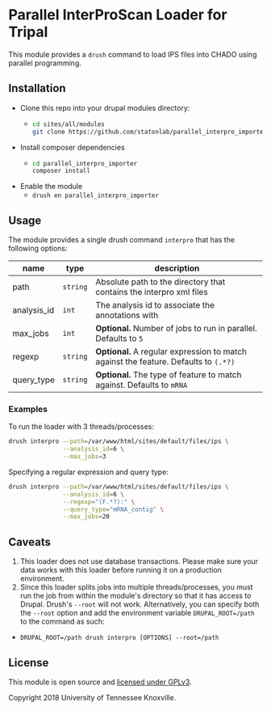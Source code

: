 # Parallel InterProScan Loader for Tripal

This module provides a `drush` command to load IPS files into CHADO using parallel programming.

## Installation

- Clone this repo into your drupal modules directory:
  - ```bash
    cd sites/all/modules
    git clone https://github.com/statonlab/parallel_interpro_importer.git
    ```
- Install composer dependencies
  - ```bash 
    cd parallel_interpro_importer
    composer install
    ```
- Enable the module
  - `drush en parallel_interpro_importer`


## Usage

The module provides a single drush command `interpro` that has the following options:

|name|type|description|
|----|----|-----------|
|path|`string`|Absolute path to the directory that contains the interpro xml files|
|analysis_id|`int`|The analysis id to associate the annotations with|
|max_jobs|`int`|**Optional.** Number of jobs to run in parallel. Defaults to `5`|
|regexp|`string`|**Optional.** A regular expression to match against the feature. Defaults to `(.*?)`|
|query_type|`string`|**Optional.** The type of feature to match against. Defaults to `mRNA`|

### Examples

To run the loader with 3 threads/processes:

```bash
drush interpro --path=/var/www/html/sites/default/files/ips \
 			   --analysis_id=6 \
 			   --max_jobs=3
```

Specifying a regular expression and query type:

```bash
drush interpro --path=/var/www/html/sites/default/files/ips \
               --analysis_id=6 \
               --regexp="(F.*?):" \
               --query_type="mRNA_contig" \
               --max_jobs=20
```

## Caveats

1. This loader does not use database transactions. Please make sure your data works with
this loader before running it on a production environment.
1. Since this loader splits jobs into multiple threads/processes, you must run the job from within the module's directory
so that it has access to Drupal. Drush's `--root` will not work. Alternatively, you can specify both the `--root` option and add 
the environment variable `DRUPAL_ROOT=/path` to the command as such:
  - `DRUPAL_ROOT=/path drush interpro [OPTIONS] --root=/path`

## License

This module is open source and [licensed under GPLv3](LICENSE).

Copyright 2018 University of Tennessee Knoxville.
